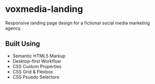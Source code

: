 
# voxmedia-landing

Responsive landing page design for a fictional social media marketing agency.




## Built Using

- Semantic HTML5 Markup
- Desktop-first Workflow
- CSS Custom Properties
- CSS Grid & Flexbox
- CSS Psuedo Selectors


